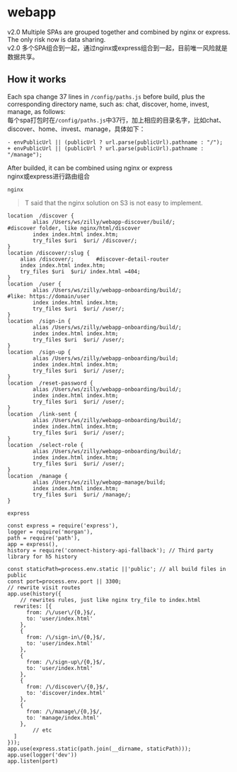 # webapp
v2.0 Multiple SPAs are grouped together and combined by nginx or express. The only risk now is data sharing.  
v2.0 多个SPA组合到一起，通过nginx或express组合到一起，目前唯一风险就是数据共享。  

## How it works
Each spa change 37 lines in `/config/paths.js` before build, plus the corresponding directory name, such as: chat, discover, home, invest, manage, as follows:  
每个spa打包时在`/config/paths.js`中37行，加上相应的目录名字，比如chat、discover、home、invest、manage，具体如下：  
```
- envPublicUrl || (publicUrl ? url.parse(publicUrl).pathname : "/");
+ envPublicUrl || (publicUrl ? url.parse(publicUrl).pathname : "/manage");
```

After builded, it can be combined using nginx or express  
nginx或express进行路由组合   
 
`nginx`
> T said that the nginx solution on S3 is not easy to implement.

```
location  /discover {
		alias /Users/ws/zilly/webapp-discover/build/;         #discover folder, like nginx/html/discover
		index index.html index.htm;
		try_files $uri  $uri/ /discover/;
}
location /discover/:slug {
    alias /discover/;       #discover-detail-router
    index index.html index.htm;
    try_files $uri  $uri/ index.html =404;
}
location  /user {
		alias /Users/ws/zilly/webapp-onboarding/build/;             #like: https://domain/user
		index index.html index.htm;
		try_files $uri  $uri/ /user/;
}
location  /sign-in {
		alias /Users/ws/zilly/webapp-onboarding/build/;
		index index.html index.htm;
		try_files $uri  $uri/ /user/;
}
location  /sign-up {
		alias /Users/ws/zilly/webapp-onboarding/build;
		index index.html index.htm;
		try_files $uri  $uri/ /user/;
}
location  /reset-password {
		alias /Users/ws/zilly/webapp-onboarding/build/;
		index index.html index.htm;
		try_files $uri  $uri/ /user/;
}
location  /link-sent {
		alias /Users/ws/zilly/webapp-onboarding/build/;
		index index.html index.htm;
		try_files $uri  $uri/ /user/;
}
location  /select-role {
		alias /Users/ws/zilly/webapp-onboarding/build/;
		index index.html index.htm;
		try_files $uri  $uri/ /user/;
}
location  /manage {
		alias /Users/ws/zilly/webapp-manage/build;
		index index.html index.htm;
		try_files $uri  $uri/ /manage/;
}
```

`express`  

```
const express = require('express'),
logger = require('morgan'),
path = require('path'),
app = express(),
history = require('connect-history-api-fallback'); // Third party library for h5 history

const staticPath=process.env.static ||'public'; // all build files in public
const port=process.env.port || 3300;
// rewrite visit routes
app.use(history({
	// rewrites rules, just like nginx try_file to index.html
  rewrites: [{
      from: /\/user\/{0,}$/,
      to: 'user/index.html'
    },
    {
      from: /\/sign-in\/{0,}$/,
      to: 'user/index.html'
    },
    {
      from: /\/sign-up\/{0,}$/,
      to: 'user/index.html'
    },
    {
      from: /\/discover\/{0,}$/,
      to: 'discover/index.html'
    },
    {
      from: /\/manage\/{0,}$/,
      to: 'manage/index.html'
    },
		// etc
  ]
}));
app.use(express.static(path.join(__dirname, staticPath)));
app.use(logger('dev'))
app.listen(port)

```


